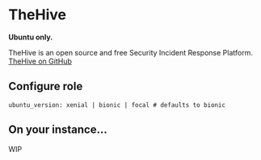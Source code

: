 # TheHive

**Ubuntu only.**

TheHive is an  open source and free Security Incident Response 
Platform. [TheHive on GitHub](https://github.com/TheHive-Project/TheHive)

## Configure role

    ubuntu_version: xenial | bionic | focal # defaults to bionic

## On your instance...

WIP
